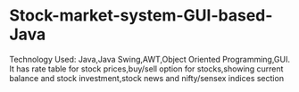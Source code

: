 # Stock-market-system-GUI-based-Java
Technology Used: Java,Java Swing,AWT,Object Oriented Programming,GUI. It has rate table for stock prices,buy/sell
option for stocks,showing current balance and stock investment,stock news and nifty/sensex indices section
